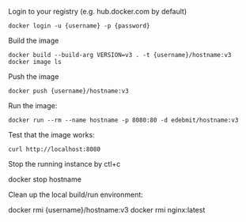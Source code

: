 Login to your registry (e.g. hub.docker.com by default)

```
docker login -u {username} -p {password}
```

Build the image

```
docker build --build-arg VERSION=v3 . -t {username}/hostname:v3
docker image ls
```


Push the image

```
docker push {username}/hostname:v3
```
Run the image:
```
docker run --rm --name hostname -p 8080:80 -d edebmit/hostname:v3
```
Test that the image works:
```
curl http://localhost:8080
```
Stop the running instance by ctl+c

docker stop hostname

Clean up the local build/run environment:

docker rmi {username}/hostname:v3
docker rmi nginx:latest

